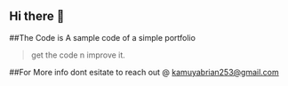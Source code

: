 ## Hi there 👋


##The Code is A sample code of  a simple portfolio
>get the code n improve it.


##For More info dont esitate to reach out @ kamuyabrian253@gmail.com
